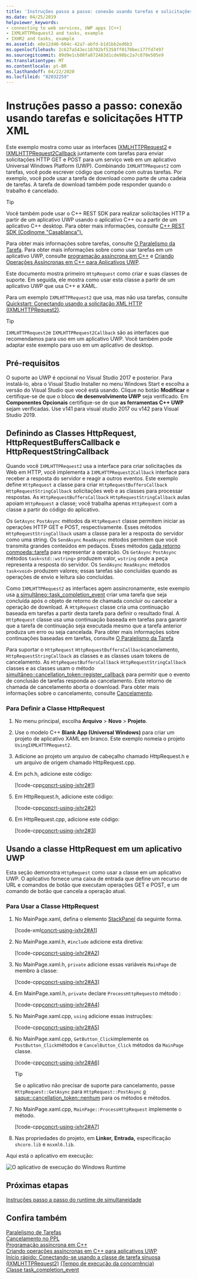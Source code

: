 ```yaml
---
title: 'Instruções passo a passo: conexão usando tarefas e solicitações HTTP XML'
ms.date: 04/25/2019
helpviewer_keywords:
- connecting to web services, UWP apps [C++]
- IXMLHTTPRequest2 and tasks, example
- IXHR2 and tasks, example
ms.assetid: e8e12d46-604c-42a7-abfd-b1d1bb2ed6b3
ms.openlocfilehash: 2c627a543ec18702bf5358ff0170bec177fd7497
ms.sourcegitcommit: 89d9e1cb08fa872483d1cde98bc2a7c870e505e9
ms.translationtype: MT
ms.contentlocale: pt-BR
ms.lasthandoff: 04/22/2020
ms.locfileid: "82032259"
---
```

# <a name="walkthrough-connecting-using-tasks-and-xml-http-requests"></a>Instruções passo a passo: conexão usando tarefas e solicitações HTTP XML

Este exemplo mostra como usar as interfaces [IXMLHTTPRequest2](/windows/win32/api/msxml6/nn-msxml6-ixmlhttprequest2) e [IXMLHTTPRequest2Callback](/windows/win32/api/msxml6/nn-msxml6-ixmlhttprequest2callback) juntamente com tarefas para enviar solicitações HTTP GET e POST para um serviço web em um aplicativo Universal Windows Platform (UWP). Combinando `IXMLHTTPRequest2` com tarefas, você pode escrever código que compõe com outras tarefas. Por exemplo, você pode usar a tarefa de download como parte de uma cadeia de tarefas. A tarefa de download também pode responder quando o trabalho é cancelado.

> [!TIP]
> Você também pode usar o C++ REST SDK para realizar solicitações HTTP a partir de um aplicativo UWP usando o aplicativo C++ ou a partir de um aplicativo C++ desktop. Para obter mais informações, consulte [C++ REST SDK (Codinome "Casablanca").](https://github.com/Microsoft/cpprestsdk)

Para obter mais informações sobre tarefas, consulte [O Paralelismo da Tarefa](../../parallel/concrt/task-parallelism-concurrency-runtime.md). Para obter mais informações sobre como usar tarefas em um aplicativo UWP, consulte [programação assíncrona em C++](/windows/uwp/threading-async/asynchronous-programming-in-cpp-universal-windows-platform-apps) e [Criando Operações Assíncronas em C++ para Aplicativos UWP](../../parallel/concrt/creating-asynchronous-operations-in-cpp-for-windows-store-apps.md).

Este documento mostra primeiro `HttpRequest` como criar e suas classes de suporte. Em seguida, ele mostra como usar esta classe a partir de um aplicativo UWP que usa C++ e XAML.

Para um exemplo `IXMLHTTPRequest2` que usa, mas não usa tarefas, consulte [Quickstart: Conectando usando a solicitação XML HTTP (IXMLHTTPRequest2)](/previous-versions/windows/apps/hh770550\(v=win.10\)).

> [!TIP]
> `IXMLHTTPRequest2`e `IXMLHTTPRequest2Callback` são as interfaces que recomendamos para uso em um aplicativo UWP. Você também pode adaptar este exemplo para uso em um aplicativo de desktop.

## <a name="prerequisites"></a>Pré-requisitos

O suporte ao UWP é opcional no Visual Studio 2017 e posterior. Para instalá-lo, abra o Visual Studio Installer no menu Windows Start e escolha a versão do Visual Studio que você está usando. Clique no botão **Modificar** e certifique-se de que o bloco **de desenvolvimento UWP** seja verificado. Em **Componentes Opcionais** certifique-se de que **as ferramentas C++ UWP** sejam verificadas. Use v141 para visual studio 2017 ou v142 para Visual Studio 2019.

## <a name="defining-the-httprequest-httprequestbufferscallback-and-httprequeststringcallback-classes"></a>Definindo as Classes HttpRequest, HttpRequestBuffersCallback e HttpRequestStringCallback

Quando você `IXMLHTTPRequest2` usa a interface para criar solicitações da Web em HTTP, você implementa a `IXMLHTTPRequest2Callback` interface para receber a resposta do servidor e reagir a outros eventos. Este exemplo define `HttpRequest` a classe para criar `HttpRequestBuffersCallback` `HttpRequestStringCallback` solicitações web e as classes para processar respostas. As `HttpRequestBuffersCallback` `HttpRequestStringCallback` aulas apoiam `HttpRequest` a classe; você trabalha apenas `HttpRequest` com a classe a partir do código do aplicativo.

Os `GetAsync` `PostAsync` métodos da `HttpRequest` classe permitem iniciar as operações HTTP GET e POST, respectivamente. Esses métodos `HttpRequestStringCallback` usam a classe para ler a resposta do servidor como uma string. Os `SendAsync` `ReadAsync` métodos permitem que você transmita grandes conteúdos em pedaços. Esses métodos [cada retorno conmoeda::tarefa](../../parallel/concrt/reference/task-class.md) para representar a operação. Os `GetAsync` `PostAsync` métodos `task<std::wstring>` produzem valor, `wstring` onde a peça representa a resposta do servidor. Os `SendAsync` `ReadAsync` métodos `task<void>` produzem valores; essas tarefas são concluídas quando as operações de envio e leitura são concluídas.

Como `IXMLHTTPRequest2` as interfaces agem assíncronamente, este exemplo usa [a simultâneo::task_completion_event](../../parallel/concrt/reference/task-completion-event-class.md) criar uma tarefa que seja concluída após o objeto de retorno de chamada concluir ou cancelar a operação de download. A `HttpRequest` classe cria uma continuação baseada em tarefas a partir desta tarefa para definir o resultado final. A `HttpRequest` classe usa uma continuação baseada em tarefas para garantir que a tarefa de continuação seja executada mesmo que a tarefa anterior produza um erro ou seja cancelada. Para obter mais informações sobre continuações baseadas em tarefas, consulte [O Paralelismo da Tarefa](../../parallel/concrt/task-parallelism-concurrency-runtime.md)

Para suportar o `HttpRequest` `HttpRequestBuffersCallback`cancelamento, `HttpRequestStringCallback` as classes e as classes usam tokens de cancelamento. As `HttpRequestBuffersCallback` `HttpRequestStringCallback` classes e as classes usam o método [simultâneo::cancellation_token::register_callback](reference/cancellation-token-class.md#register_callback) para permitir que o evento de conclusão de tarefas responda ao cancelamento. Este retorno de chamada de cancelamento aborta o download. Para obter mais informações sobre o cancelamento, consulte [Cancelamento](../../parallel/concrt/exception-handling-in-the-concurrency-runtime.md#cancellation).

### <a name="to-define-the-httprequest-class"></a>Para Definir a Classe HttpRequest

1. No menu principal, escolha **Arquivo** > **Novo** > **Projeto**.

1. Use o modelo C++ **Blank App (Universal Windows)** para criar um projeto de aplicativo XAML em branco. Este exemplo nomeia o projeto `UsingIXMLHTTPRequest2`.

1. Adicione ao projeto um arquivo de cabeçalho chamado HttpRequest.h e um arquivo de origem chamado HttpRequest.cpp.

1. Em pch.h, adicione este código:

   [!code-cpp[concrt-using-ixhr2#1](../../parallel/concrt/codesnippet/cpp/walkthrough-connecting-using-tasks-and-xml-http-requests_1.h)]

1. Em HttpRequest.h, adicione este código:

   [!code-cpp[concrt-using-ixhr2#2](../../parallel/concrt/codesnippet/cpp/walkthrough-connecting-using-tasks-and-xml-http-requests_2.h)]

1. Em HttpRequest.cpp, adicione este código:

   [!code-cpp[concrt-using-ixhr2#3](../../parallel/concrt/codesnippet/cpp/walkthrough-connecting-using-tasks-and-xml-http-requests_3.cpp)]

## <a name="using-the-httprequest-class-in-a-uwp-app"></a>Usando a classe HttpRequest em um aplicativo UWP

Esta seção demonstra `HttpRequest` como usar a classe em um aplicativo UWP. O aplicativo fornece uma caixa de entrada que define um recurso de URL e comandos de botão que executam operações GET e POST, e um comando de botão que cancela a operação atual.

### <a name="to-use-the-httprequest-class"></a>Para Usar a Classe HttpRequest

1. No MainPage.xaml, defina o elemento [StackPanel](/uwp/api/windows.ui.xaml.controls.stackpanel) da seguinte forma.

   [!code-xml[concrt-using-ixhr2#A1](../../parallel/concrt/codesnippet/xaml/walkthrough-connecting-using-tasks-and-xml-http-requests_4.xaml)]

1. No MainPage.xaml.h, `#include` adicione esta diretiva:

   [!code-cpp[concrt-using-ixhr2#A2](../../parallel/concrt/codesnippet/cpp/walkthrough-connecting-using-tasks-and-xml-http-requests_5.h)]

1. No MainPage.xaml.h, `private` adicione essas variáveis `MainPage` de membro à classe:

   [!code-cpp[concrt-using-ixhr2#A3](../../parallel/concrt/codesnippet/cpp/walkthrough-connecting-using-tasks-and-xml-http-requests_6.h)]

1. Em MainPage.xaml.h, `private` declare `ProcessHttpRequest`o método :

   [!code-cpp[concrt-using-ixhr2#A4](../../parallel/concrt/codesnippet/cpp/walkthrough-connecting-using-tasks-and-xml-http-requests_7.h)]

1. No MainPage.xaml.cpp, `using` adicione essas instruções:

   [!code-cpp[concrt-using-ixhr2#A5](../../parallel/concrt/codesnippet/cpp/walkthrough-connecting-using-tasks-and-xml-http-requests_8.cpp)]

1. No MainPage.xaml.cpp, `GetButton_Click`implemente os `PostButton_Click`métodos e `CancelButton_Click` métodos da `MainPage` classe.

   [!code-cpp[concrt-using-ixhr2#A6](../../parallel/concrt/codesnippet/cpp/walkthrough-connecting-using-tasks-and-xml-http-requests_9.cpp)]

   > [!TIP]
   > Se o aplicativo não precisar de suporte para cancelamento, passe `HttpRequest::GetAsync` para `HttpRequest::PostAsync` [o saque::cancellation_token::nenhum](reference/cancellation-token-class.md#none) para os métodos e métodos.

1. No MainPage.xaml.cpp, `MainPage::ProcessHttpRequest` implemente o método.

   [!code-cpp[concrt-using-ixhr2#A7](../../parallel/concrt/codesnippet/cpp/walkthrough-connecting-using-tasks-and-xml-http-requests_10.cpp)]

1. Nas propriedades do projeto, em **Linker,** **Entrada,** especificação `shcore.lib` e `msxml6.lib`.

Aqui está o aplicativo em execução:

![O aplicativo de execução do Windows Runtime](../../parallel/concrt/media/concrt_usingixhr2.png "O aplicativo de execução do Windows Runtime")

## <a name="next-steps"></a>Próximas etapas

[Instruções passo a passo do runtime de simultaneidade](../../parallel/concrt/concurrency-runtime-walkthroughs.md)

## <a name="see-also"></a>Confira também

[Paralelismo de Tarefas](../../parallel/concrt/task-parallelism-concurrency-runtime.md)<br/>
[Cancelamento no PPL](cancellation-in-the-ppl.md)<br/>
[Programação assíncrona em C++](/windows/uwp/threading-async/asynchronous-programming-in-cpp-universal-windows-platform-apps)<br/>
[Criando operações assíncronas em C++ para aplicativos UWP](../../parallel/concrt/creating-asynchronous-operations-in-cpp-for-windows-store-apps.md)<br/>
[Início rápido: Conectando-se usando a classe de tarefa sinuosa (IXMLHTTPRequest2)](/previous-versions/windows/apps/hh770550\(v=win.10\))
[(Tempo de execução da concorrência)](../../parallel/concrt/reference/task-class.md)<br/>
[Classe task_completion_event](../../parallel/concrt/reference/task-completion-event-class.md)
